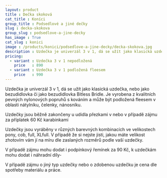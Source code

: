 ```yaml
---
layout: product
title : Dečka skoková
cat_title : Koníci
group_title : Podsedlové a jiné dečky
slug : decka-skokova
group_slug : podsedlove-a-jine-decky
has_image : True
cat_slug : konici
image : /products/konici/podsedlove-a-jine-decky/decka-skokova.jpg
description : Uzdečka je univerzál 3 v 1, dá se užít jako klasická uzdečka, nebo jako bezudidlovka či jako bezudidlovka Bitless Bridle. Je vyrobena z kvalitních pevných nylonových popruhů s kováním a může být podložená fleesem v oblasti nátylníku, čelenky, nánosníku.
pricing:
  - variant : Uzdečka 3 v 1 nepodložená
    price   : 890
  - variant : Uzdečka 3 v 1 podložená fleesem
    price   : 990
---
```


Uzdečka je univerzál 3 v 1, dá se užít jako klasická uzdečka, nebo jako bezudidlovka či jako bezudidlovka Bitless Bridle. Je vyrobena z kvalitních pevných nylonových popruhů s kováním a může být podložená fleesem v oblasti nátylníku, čelenky, nánosníku.

Uzdečky jsou běžně zakončeny u udidla přezkami v nebo v případě zájmu za příplatek 60 Kč karabinkami

Uzdečky jsou vyráběny v různých barevných kombinacích ve velikostech pony, cob, full, XLfull. V případě že si nejste jisti, jakou máte velikost zhotovím vám jí na míru dle zaslaných rozměrů podle vaší uzdečky.

V případě zájmu mohu dodat i podpínkový řemínek za 90&nbsp;Kč, k uzdečkám mohu dodat i náhradní díly-

V případě zájmu o jiný typ uzdečky nebo o zdobenou uzdečku je cena dle spotřeby materiálu a práce.

